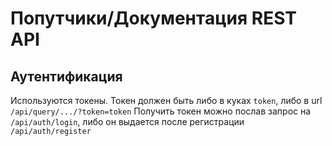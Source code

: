 Попутчики/Документация REST API
=========================== 

## Аутентификация
Используются токены. Токен должен быть либо в куках `token`, либо в url `/api/query/.../?token=token`
Получить токен можно послав запрос на `/api/auth/login`, либо он выдается после регистрации `/api/auth/register`

